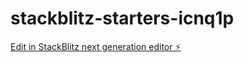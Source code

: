 # stackblitz-starters-icnq1p

[Edit in StackBlitz next generation editor ⚡️](https://stackblitz.com/~/github.com/kekesong0/stackblitz-starters-icnq1p)